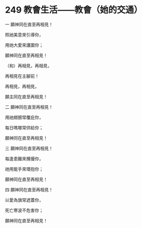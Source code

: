 # 249 教會生活——教會（她的交通）

一 願神同在直至再相見！

照祂美意來引導你，

用祂大愛來護圍你；

願神同在直至再相見！

（和）再相見，再相見，

再相見在主腳前！

再相見，再相見，

願主同在直至再相見！

二 願神同在直至再相見！

用祂翅膀常覆庇你，

每日嗎哪常供給你；

願神同在直至再相見！

三 願神同在直至再相見！

每逢患難來攪擾你，

祂用能手來環抱你；

願神同在直至再相見！

四 願神同在直至再相見！

以愛為旗常遮蓋你，

死亡寒波不危害你；

願神同在直至再相見！

